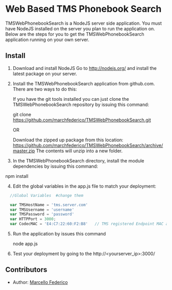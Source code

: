 # Web Based TMS Phonebook Search 

TMSWebPhonebookSearch is a NodeJS  server side application.  You must have NodeJS installed on the server you plan to run the application on.  Below are the steps for you to get the TMSWebPhonebookSearch application running on your own server.


## Install

1.	Download and install NodeJS  Go to http://nodejs.org/ and install the latest package on your server.

2.	Install the TMSWebPhonebookSearch application from github.com.  There are two ways to do this:

	If you have the git tools installed you can just clone the TMSWebPhonebookSearch repository by issuing this command:

	git clone https://github.com/marchfederico/TMSWebPhonebookSearch.git

 	OR

	Download the zipped up package from this location:
	https://github.com/marchfederico/TMSWebPhonebookSearch/archive/master.zip
	The contents will unzip into a new folder.

3.	In the TMSWebPhonebookSearch directory, install the module dependencies by issuing this command:

npm install

4.	Edit the global variables in the  app.js file to match your deployment:

````javascript
  //Global Variables  #change them

  var TMSHostName = 'tms.server.com' 
  var TMSUsername = 'username'
  var TMSPassword = 'password'
  var HTTPPort = 3000;
  var CodecMAC = 'E4:C7:22:60:F2:B8'   // TMS registered Endpoint MAC address (you are searching the phone books asscoiated with this endpoint)
````
5.	Run the application by issues this command

  	node app.js


6.	Test your deployment by going to the http://<yourserver_ip>:3000/


## Contributors

 * Author: [Marcello Federico](https://github.com/marchfederico)
 

